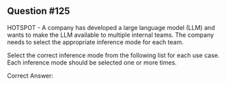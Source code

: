 ## Question #125

HOTSPOT - A company has developed a large language model (LLM) and wants to make the LLM available to multiple internal teams. The company needs to select the appropriate inference mode for each team.

Select the correct inference mode from the following list for each use case. Each inference mode should be selected one or more times.

Correct Answer: